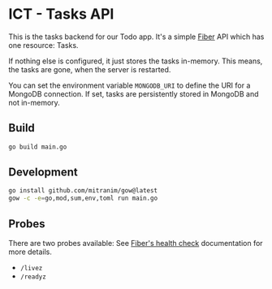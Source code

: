 # ICT - Tasks API

This is the tasks backend for our Todo app. It's a simple [Fiber](https://docs.gofiber.io/) API which has one resource: Tasks.

If nothing else is configured, it just stores the tasks in-memory. This means, the tasks are gone, when the server is restarted.

You can set the environment variable `MONGODB_URI` to define the URI for a MongoDB connection. If set, tasks are persistently stored in MongoDB and not in-memory.

## Build

```sh
go build main.go
```

## Development

```sh
go install github.com/mitranim/gow@latest
gow -c -e=go,mod,sum,env,toml run main.go
```

## Probes

There are two probes available: See [Fiber's health check](https://docs.gofiber.io/api/middleware/healthcheck) documentation for more details.

- `/livez`
- `/readyz`
